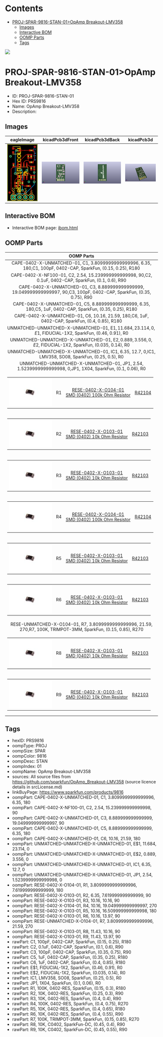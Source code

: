 



Contents
========

* [PROJ-SPAR-9816-STAN-01>OpAmp Breakout-LMV358](#proj-spar-9816-stan-01opamp-breakout-lmv358)
	* [Images](#images)
	* [Interactive BOM](#interactive-bom)
	* [OOMP Parts](#oomp-parts)
	* [Tags](#tags)
  
![][im]
# PROJ-SPAR-9816-STAN-01>OpAmp Breakout-LMV358

- ID: PROJ-SPAR-9816-STAN-01
- Hex ID: PRS9816
- Name: OpAmp Breakout-LMV358
- Description: 

## Images
  
  

|eagleImage|kicadPcb3dFront|kicadPcb3dBack|kicadPcb3d|
| :---: | :---: | :---: | :---: |
|[![eagleImage](eagleImage_140.png)](eagleImage_600.png)|[![kicadPcb3dFront](kicadPcb3dFront_140.png)](kicadPcb3dFront_600.png)|[![kicadPcb3dBack](kicadPcb3dBack_140.png)](kicadPcb3dBack_600.png)|[![kicadPcb3d](kicadPcb3d_140.png)](kicadPcb3d_600.png)|

## Interactive BOM

- Interactive BOM page: [ibom.html](kicad/bom/ibom.html)

## OOMP Parts
  

|OOMP Parts|
| :---: |
|CAPE-0402-X-UNMATCHED-01, C1, 3.8099999999999996, 6.35, 180,C1, 100pF, 0402-CAP, SparkFun, (0.15, 0.25), R180|
|CAPE-0402-X-NF100-01, C2, 2.54, 15.239999999999998, 90,C2, 0.1uF, 0402-CAP, SparkFun, (0.1, 0.6), R90|
|CAPE-0402-X-UNMATCHED-01, C3, 8.889999999999999, 19.049999999999997, 90,C3, 100pF, 0402-CAP, SparkFun, (0.35, 0.75), R90|
|CAPE-0402-X-UNMATCHED-01, C5, 8.889999999999999, 6.35, 180,C5, 1uF, 0402-CAP, SparkFun, (0.35, 0.25), R180|
|CAPE-0402-X-UNMATCHED-01, C6, 10.16, 21.59, 180,C6, 1uF, 0402-CAP, SparkFun, (0.4, 0.85), R180|
|UNMATCHED-UNMATCHED-X-UNMATCHED-01, E$1, 11.684, 23.114, 0,E$1, FIDUCIAL-1X2, SparkFun, (0.46, 0.91), R0|
|UNMATCHED-UNMATCHED-X-UNMATCHED-01, E$2, 0.889, 3.556, 0,E$2, FIDUCIAL-1X2, SparkFun, (0.035, 0.14), R0|
|UNMATCHED-UNMATCHED-X-UNMATCHED-01, IC1, 6.35, 12.7, 0,IC1, LMV358, SO08, SparkFun, (0.25, 0.5), R0|
|UNMATCHED-UNMATCHED-X-UNMATCHED-01, JP1, 2.54, 1.5239999999999998, 0,JP1, 1X04, SparkFun, (0.1, 0.06), R0|
|<table><tr><td>![RESE-0402-X-O104-01](https://raw.githubusercontent.com/oomlout/oomlout_OOMP_parts/main/RESE-0402-X-O104-01/image_140.jpg)</td><td> R1</td><td>[RESE-0402-X-O104-01<br>SMD (0402) 100k Ohm Resistor](https://github.com/oomlout/oomlout_OOMP_parts/tree/main/RESE-0402-X-O104-01/)</td><td>[R42104](https://github.com/oomlout/oomlout_OOMP_parts/tree/main/RESE-0402-X-O104-01/)</td></tr></table>|
|<table><tr><td>![RESE-0402-X-O103-01](https://raw.githubusercontent.com/oomlout/oomlout_OOMP_parts/main/RESE-0402-X-O103-01/image_140.jpg)</td><td> R2</td><td>[RESE-0402-X-O103-01<br>SMD (0402) 10k Ohm Resistor](https://github.com/oomlout/oomlout_OOMP_parts/tree/main/RESE-0402-X-O103-01/)</td><td>[R42103](https://github.com/oomlout/oomlout_OOMP_parts/tree/main/RESE-0402-X-O103-01/)</td></tr></table>|
|<table><tr><td>![RESE-0402-X-O103-01](https://raw.githubusercontent.com/oomlout/oomlout_OOMP_parts/main/RESE-0402-X-O103-01/image_140.jpg)</td><td> R3</td><td>[RESE-0402-X-O103-01<br>SMD (0402) 10k Ohm Resistor](https://github.com/oomlout/oomlout_OOMP_parts/tree/main/RESE-0402-X-O103-01/)</td><td>[R42103](https://github.com/oomlout/oomlout_OOMP_parts/tree/main/RESE-0402-X-O103-01/)</td></tr></table>|
|<table><tr><td>![RESE-0402-X-O104-01](https://raw.githubusercontent.com/oomlout/oomlout_OOMP_parts/main/RESE-0402-X-O104-01/image_140.jpg)</td><td> R4</td><td>[RESE-0402-X-O104-01<br>SMD (0402) 100k Ohm Resistor](https://github.com/oomlout/oomlout_OOMP_parts/tree/main/RESE-0402-X-O104-01/)</td><td>[R42104](https://github.com/oomlout/oomlout_OOMP_parts/tree/main/RESE-0402-X-O104-01/)</td></tr></table>|
|<table><tr><td>![RESE-0402-X-O103-01](https://raw.githubusercontent.com/oomlout/oomlout_OOMP_parts/main/RESE-0402-X-O103-01/image_140.jpg)</td><td> R5</td><td>[RESE-0402-X-O103-01<br>SMD (0402) 10k Ohm Resistor](https://github.com/oomlout/oomlout_OOMP_parts/tree/main/RESE-0402-X-O103-01/)</td><td>[R42103](https://github.com/oomlout/oomlout_OOMP_parts/tree/main/RESE-0402-X-O103-01/)</td></tr></table>|
|<table><tr><td>![RESE-0402-X-O103-01](https://raw.githubusercontent.com/oomlout/oomlout_OOMP_parts/main/RESE-0402-X-O103-01/image_140.jpg)</td><td> R6</td><td>[RESE-0402-X-O103-01<br>SMD (0402) 10k Ohm Resistor](https://github.com/oomlout/oomlout_OOMP_parts/tree/main/RESE-0402-X-O103-01/)</td><td>[R42103](https://github.com/oomlout/oomlout_OOMP_parts/tree/main/RESE-0402-X-O103-01/)</td></tr></table>|
|RESE-UNMATCHED-X-O104-01, R7, 3.8099999999999996, 21.59, 270,R7, 100K, TRIMPOT-3MM, SparkFun, (0.15, 0.85), R270|
|<table><tr><td>![RESE-0402-X-O103-01](https://raw.githubusercontent.com/oomlout/oomlout_OOMP_parts/main/RESE-0402-X-O103-01/image_140.jpg)</td><td> R8</td><td>[RESE-0402-X-O103-01<br>SMD (0402) 10k Ohm Resistor](https://github.com/oomlout/oomlout_OOMP_parts/tree/main/RESE-0402-X-O103-01/)</td><td>[R42103](https://github.com/oomlout/oomlout_OOMP_parts/tree/main/RESE-0402-X-O103-01/)</td></tr></table>|
|<table><tr><td>![RESE-0402-X-O103-01](https://raw.githubusercontent.com/oomlout/oomlout_OOMP_parts/main/RESE-0402-X-O103-01/image_140.jpg)</td><td> R9</td><td>[RESE-0402-X-O103-01<br>SMD (0402) 10k Ohm Resistor](https://github.com/oomlout/oomlout_OOMP_parts/tree/main/RESE-0402-X-O103-01/)</td><td>[R42103](https://github.com/oomlout/oomlout_OOMP_parts/tree/main/RESE-0402-X-O103-01/)</td></tr></table>|

## Tags

- hexID: PRS9816
- oompType: PROJ
- oompSize: SPAR
- oompColor: 9816
- oompDesc: STAN
- oompIndex: 01
- oompName: OpAmp Breakout-LMV358
- sources: All source files from https://github.com/sparkfun/OpAmp_Breakout-LMV358 (source licence details in srcLicense.md)
- linkBuyPage: https://www.sparkfun.com/products/9816
- oompPart: CAPE-0402-X-UNMATCHED-01, C1, 3.8099999999999996, 6.35, 180
- oompPart: CAPE-0402-X-NF100-01, C2, 2.54, 15.239999999999998, 90
- oompPart: CAPE-0402-X-UNMATCHED-01, C3, 8.889999999999999, 19.049999999999997, 90
- oompPart: CAPE-0402-X-UNMATCHED-01, C5, 8.889999999999999, 6.35, 180
- oompPart: CAPE-0402-X-UNMATCHED-01, C6, 10.16, 21.59, 180
- oompPart: UNMATCHED-UNMATCHED-X-UNMATCHED-01, E$1, 11.684, 23.114, 0
- oompPart: UNMATCHED-UNMATCHED-X-UNMATCHED-01, E$2, 0.889, 3.556, 0
- oompPart: UNMATCHED-UNMATCHED-X-UNMATCHED-01, IC1, 6.35, 12.7, 0
- oompPart: UNMATCHED-UNMATCHED-X-UNMATCHED-01, JP1, 2.54, 1.5239999999999998, 0
- oompPart: RESE-0402-X-O104-01, R1, 3.8099999999999996, 7.619999999999999, 180
- oompPart: RESE-0402-X-O103-01, R2, 6.35, 7.619999999999999, 90
- oompPart: RESE-0402-X-O103-01, R3, 10.16, 10.16, 90
- oompPart: RESE-0402-X-O104-01, R4, 10.16, 19.049999999999997, 270
- oompPart: RESE-0402-X-O103-01, R5, 10.16, 16.509999999999998, 180
- oompPart: RESE-0402-X-O103-01, R6, 10.16, 13.97, 90
- oompPart: RESE-UNMATCHED-X-O104-01, R7, 3.8099999999999996, 21.59, 270
- oompPart: RESE-0402-X-O103-01, R8, 11.43, 10.16, 90
- oompPart: RESE-0402-X-O103-01, R9, 11.43, 13.97, 90
- rawPart: C1, 100pF, 0402-CAP, SparkFun, (0.15, 0.25), R180
- rawPart: C2, 0.1uF, 0402-CAP, SparkFun, (0.1, 0.6), R90
- rawPart: C3, 100pF, 0402-CAP, SparkFun, (0.35, 0.75), R90
- rawPart: C5, 1uF, 0402-CAP, SparkFun, (0.35, 0.25), R180
- rawPart: C6, 1uF, 0402-CAP, SparkFun, (0.4, 0.85), R180
- rawPart: E$1, FIDUCIAL-1X2, SparkFun, (0.46, 0.91), R0
- rawPart: E$2, FIDUCIAL-1X2, SparkFun, (0.035, 0.14), R0
- rawPart: IC1, LMV358, SO08, SparkFun, (0.25, 0.5), R0
- rawPart: JP1, 1X04, SparkFun, (0.1, 0.06), R0
- rawPart: R1, 100K, 0402-RES, SparkFun, (0.15, 0.3), R180
- rawPart: R2, 10K, 0402-RES, SparkFun, (0.25, 0.3), R90
- rawPart: R3, 10K, 0402-RES, SparkFun, (0.4, 0.4), R90
- rawPart: R4, 100K, 0402-RES, SparkFun, (0.4, 0.75), R270
- rawPart: R5, 10K, 0402-RES, SparkFun, (0.4, 0.65), R180
- rawPart: R6, 10K, 0402-RES, SparkFun, (0.4, 0.55), R90
- rawPart: R7, 100K, TRIMPOT-3MM, SparkFun, (0.15, 0.85), R270
- rawPart: R8, 10K, C0402, SparkFun-DC, (0.45, 0.4), R90
- rawPart: R9, 10K, C0402, SparkFun-DC, (0.45, 0.55), R90



[im]: kicadPcb3d_450.png
